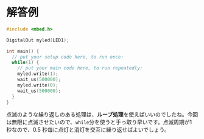 # 解答例
``` cpp
#include <mbed.h>

DigitalOut myled(LED1);

int main() {
  // put your setup code here, to run once:
  while(1) {
    // put your main code here, to run repeatedly:
    myled.write(1);
    wait_us(500000);
    myled.write(0);
    wait_us(500000);    
  }
}
```

点滅のような繰り返しのある処理は、**ループ処理**を使えばいいのでしたね。今回は無限に点滅させたいので、`while`分を使うと手っ取り早いです。点滅周期が1 秒なので、0.5 秒毎に点灯と消灯を交互に繰り返せばよいでしょう。
